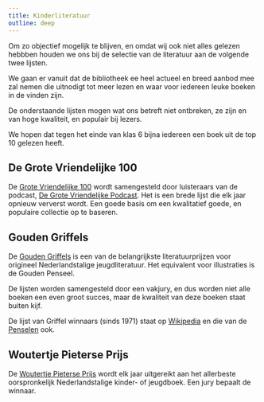 ```yaml
---
title: Kinderliteratuur
outline: deep
---
```

Om zo objectief mogelijk te blijven, en omdat wij ook niet alles gelezen hebbben houden we ons bij de selectie van de literatuur aan de volgende twee lijsten.


We gaan er vanuit dat de bibliotheek ee heel actueel en breed aanbod mee zal nemen die uitnodigt tot meer lezen en waar voor iedereen leuke boeken in de vinden zijn.

De onderstaande lijsten mogen wat ons betreft niet ontbreken, ze zijn en van hoge kwaliteit, en populair bij lezers.

We hopen dat tegen het einde van klas 6 bijna iedereen een boek uit de top 10 gelezen heeft.


## De Grote Vriendelijke 100

De [Grote Vriendelijke 100](https://www.hebban.nl/gv100) wordt samengesteld door luisteraars van de podcast, [De Grote Vriendelijke Podcast](https://degrotevriendelijkepodcast.nl/). Het is een brede lijst die elk jaar opnieuw ververst wordt. Een goede basis om een kwalitatief goede, en populaire collectie op te baseren.

## Gouden Griffels

De [Gouden Griffels](https://cpnb.nl/campagnes/griffels-penselen/) is een van de belangrijkste literatuurprijzen voor origineel Nederlandstalige jeugdliteratuur. 
Het equivalent voor illustraties is de Gouden Penseel.

De lijsten worden samengesteld door een vakjury, en dus worden niet alle boeken een even groot succes, maar de kwaliteit van deze boeken staat buiten kijf.

De lijst van Griffel winnaars (sinds 1971) staat op [Wikipedia](https://nl.wikipedia.org/wiki/Gouden_Griffel) en die van de [Penselen](https://nl.wikipedia.org/wiki/Gouden_Penseel) ook.

## Woutertje Pieterse Prijs
De [Woutertje Pieterse Prijs](https://woutertjepieterseprijs.nl/) wordt elk jaar uitgereikt aan het allerbeste oorspronkelijk Nederlandstalige kinder- of jeugdboek. Een jury bepaalt de winnaar.